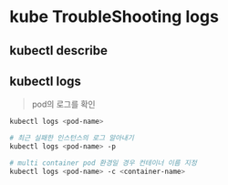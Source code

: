 # kube TroubleShooting logs

## kubectl describe

## kubectl logs

> pod의 로그를 확인

```sh
kubectl logs <pod-name>

# 최근 실패한 인스턴스의 로그 알아내기
kubectl logs <pod-name> -p

# multi container pod 환경일 경우 컨테이너 이름 지정
kubectl logs <pod-name> -c <container-name>
```
